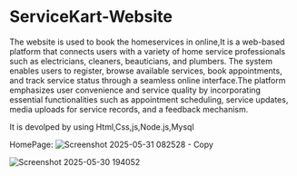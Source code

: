 # ServiceKart-Website
The website is used to book the homeservices in online,It is a web-based platform that connects users with a variety of home service professionals such as electricians, cleaners, beauticians, and plumbers. The system enables users to register, browse available services, book appointments, and track service status through a seamless online interface.The platform emphasizes user convenience and service quality by incorporating essential functionalities such as appointment scheduling, service updates, media uploads for service records, and a feedback mechanism.

It is devolped by using Html,Css,js,Node.js,Mysql

HomePage:
![Screenshot 2025-05-31 082528 - Copy](https://github.com/user-attachments/assets/5c85d4e9-ad53-423b-82c1-9a52b8a4a473)

![Screenshot 2025-05-30 194052](https://github.com/user-attachments/assets/3b2b70c4-f237-416f-add6-1467f60a9f3b)
